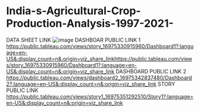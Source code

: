  # India-s-Agricultural-Crop-Production-Analysis-1997-2021-


DATA SHEET LINK ![image](https://github.com/asaluau1821121005/India-s-Agricultural-Crop-Production-Analysis-1997-2021-/assets/144113221/a70287d9-6eef-41b4-a7bb-a42bcf2ca092)
DASHBOAR PUBLIC LINK 1 https://public.tableau.com/views/story_16975330915960/Dashboard1?:language=en-US&:display_count=n&:origin=viz_share_linkhttps://public.tableau.com/views/story_16975330915960/Dashboard1?:language=en-US&:display_count=n&:origin=viz_share_link
DASHBOARD PUBLIC LINK 2 https://public.tableau.com/views/dashboard2_16975342837480/Dashboard2?:language=en-US&:display_count=n&:origin=viz_share_link
STORY PUBLIC LINK https://public.tableau.com/views/story1_16975351292510/Story1?:language=en-US&:display_count=n&:origin=viz_share_link


 
